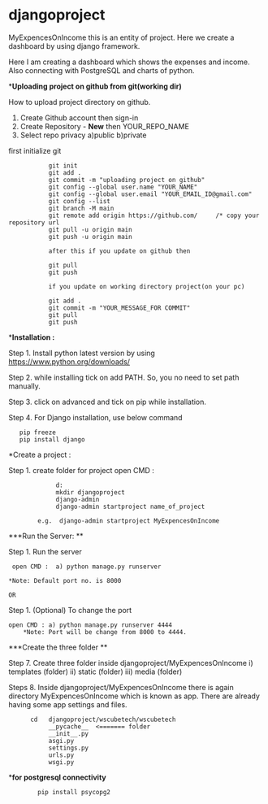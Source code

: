 # djangoproject


MyExpencesOnIncome this is an entity of project. Here we create a dashboard by using django framework. 

Here I am creating a dashboard which shows the expenses and income. Also connecting with PostgreSQL and charts of python.

***Uploading project on github from git(working dir)**

How to upload project directory on github.
1. Create Github account then sign-in
2. Create Repository - **New** then YOUR_REPO_NAME
3. Select repo privacy a)public b)private

first initialize git

               git init
               git add .
               git commit -m "uploading project on github"
               git config --global user.name "YOUR_NAME"
               git config --global user.email "YOUR_EMAIL_ID@gmail.com"
               git config --list
               git branch -M main
               git remote add origin https://github.com/     /* copy your repository url
               git pull -u origin main
               git push -u origin main
               
               after this if you update on github then
               
               git pull 
               git push
               
               if you update on working directory project(on your pc)

               git add .
               git commit -m "YOUR_MESSAGE_FOR COMMIT"
               git pull
               git push

***Installation :**

Step 1. Install python latest version by using https://www.python.org/downloads/ 

Step 2. while installing tick on add PATH. So, you no need to set path manually.

Step 3. click on advanced and tick on pip while installation.

Step 4. For Django installation, use below command

       pip freeze
       pip install django

*Create a project :

Step 1. create folder for project
open CMD :

                 d:
                 mkdir djangoproject
                 django-admin
                 django-admin startproject name_of_project

            e.g.  django-admin startproject MyExpencesOnIncome

***Run the Server:  **          

Step 1. Run the server

     open CMD :  a) python manage.py runserver

    *Note: Default port no. is 8000

    OR

Step 1. (Optional) To change the port

    open CMD : a) python manage.py runserver 4444
        *Note: Port will be change from 8000 to 4444.

***Create the three folder      **  

Step 7. Create three folder inside djangoproject/MyExpencesOnIncome
i) templates (folder)
ii) static (folder)
iii) media (folder)

Steps 8. Inside djangoproject/MyExpencesOnIncome there is again directory MyExpencesOnIncome which is known as app. There are already having some app settings and files.

          cd   djangoproject/wscubetech/wscubetech 
               __pycache__  <======= folder 
               __init__.py
               asgi.py
               settings.py
               urls.py
               wsgi.py 
               
***for postgresql connectivity**

            pip install psycopg2               
               
               
